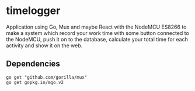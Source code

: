 # timelogger
 Application using Go, Mux and maybe React with the NodeMCU ES8266 to make a system which record your work time with some button connected to the NodeMCU, push it on to the database, calculate your total time for each activity and show it on the web.
 
 ## Dependencies
 
```
go get "github.com/gorilla/mux"
go get gopkg.in/mgo.v2
```
